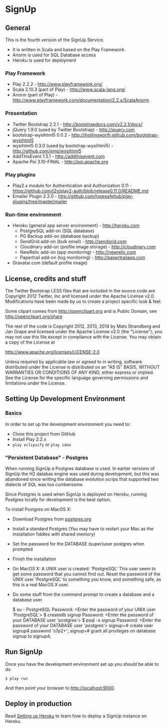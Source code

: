 SignUp
======

General
-------

This is the fourth version of the SignUp Service.

- It is written in Scala and based on the Play Framework.
- Anorm is used for SQL Database access
- Heroku is used for deployment


### Play Framework ###

- Play 2.2.2 - http://www.playframework.org/
- Scala 2.10.3 (part of Play) - http://www.scala-lang.org/
- Anorm (part of Play) - http://www.playframework.com/documentation/2.2.x/ScalaAnorm

### Presentation ###

- Twitter Bootstrap 2.2.1 - http://bootstrapdocs.com/v2.2.1/docs/
- jQuery 1.9.0 (used by Twitter Bootstrap) - http://jquery.com
- bootstrap-wysihtml5 0.0.2 - http://jhollingworth.github.com/bootstrap-wysihtml5
- wysihtml5 0.3.0 (used by bootstrap-wysihtml5) - http://github.com/xing/wysihtml5
- AddThisEvent 1.5.1 - http://addthisevent.com
- Apache Poi 3.10-FINAL - http://poi.apache.org

### Play plugins ###

- Play2.x module for Authentication and Authorization 0.11 - https://github.com/t2v/play2-auth/blob/release0.11.0/README.md
- Emailer Plugin 2.2.0 - http://github.com/typesafehub/play-plugins/tree/master/mailer

### Run-time environment ###

- Heroku (general app server environment) - http://heroku.com
    * PostgreSQL add-on (SQL database)
    * PG Backup add-on (database backup)
    * SendGrid add-on (bulk email) - http://sendgrid.com
    * Cloudinary add-on (profile image storage) - http://cloudinary.com
    * NewRelic add-on (app monitoring) - http://newrelic.com
    * Papertrail add-on (log monitoring) - http://papertrailapp.com
- Gravatar.com (default profile image)


License, credits and stuff
--------------------------

The Twitter Bootstrap LESS files that are included in the source code
are Copyright 2012 Twitter, Inc and licensed under the Apache
License v2.0.
Modifications have been made by us to create a project specific look & feel.

Some clipart comes from http://openclipart.org and is Public Domain, see http://openclipart.org/share 

The rest of the code is Copyright 2012, 2013, 2014 by Mats Strandberg and Jan Grape and
licensed under the Apache License v2.0 (the "License");
you may not use this file except in compliance with the License.
You may obtain a copy of the License at

http://www.apache.org/licenses/LICENSE-2.0

Unless required by applicable law or agreed to in writing, software
distributed under the License is distributed on an "AS IS" BASIS,
WITHOUT WARRANTIES OR CONDITIONS OF ANY KIND, either express or implied.
See the License for the specific language governing permissions and
limitations under the License.


Setting Up Development Environment
----------------------------------

### Basics ###

In order to set up the development environment you need to:

- Clone this project from GitHub
- Install Play 2.2.x
- `play eclipsify` or `play idea`

### "Persistent Database" - Postgres ###

When running SignUp a Postgres database is used. In earlier versions of SignUp the H2 databas engine was used during
development, but this was abandoned since writing the database evolution scrips that supported two dialects
of SQL was too cumbersome.

Since Postgres is used when SignUp is deployed on Heroku, running Postgres locally for development is the best option.

To install Postgres on MacOS X:

- Download Postgres from [postgres.org](http://www.postgresql.org/)
- Install a standard Postgres (You may have to restart your Mac as the installation fiddles with shared memory)
- Set the password for the DATABASE (super)user postgres when prompted
- Finish the installation
- On MacOS X: A UNIX user is created: 'PostgreSQL'
  This user seem to get some password that you cannot find out.
  Reset the password of the UNIX user 'PostgreSQL' to something you know, and something safe, as this is a real MacOS X user.
- Do some stuff from the command prompt to create a database and a database user


    $ su - PostgreSQL
    Password: <Enter the password of your UNIX user 'PostgreSQL'>
    $ createdb signup
    Password: <Enter the password of your DATABASE user 'postgres'>
    $ psql -s signup
    Password: <Enter the password of your DATABASE user 'postgres'>
    signup=# create user signup4 password 's7p2+';
    signup=# grant all privileges on database signup to signup4;

Run SignUp
----------

Once you have the development environment set up you should be able to do

    $ play run

And then point your browser to
[http://localhost:9000](http://localhost:9000)


Deploy in production
------

Read [Setting up Heroku](SettingUpHeroku.md) to learn how to deploy a SignUp instance on Heroku.
